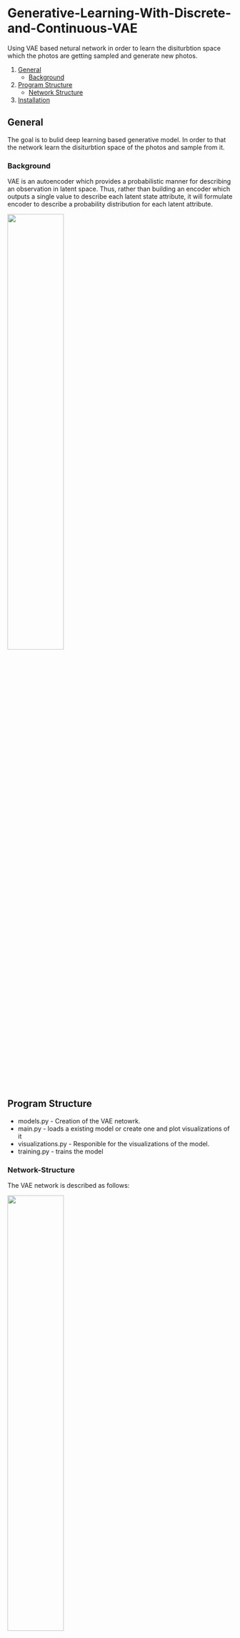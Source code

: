 # Generative-Learning-With-Discrete-and-Continuous-VAE
Using VAE based netural network in order to learn the disiturbtion space which the photos are getting sampled and generate new photos.

1. [General](#General)
    - [Background](#background)
3. [Program Structure](#Program-Structure)
    - [Network Structure](#Network-Structure)
5. [Installation](#Installation)

## General
The goal is to bulid deep learning based generative model. In order to that the network learn the disiturbtion space of the photos and sample from it.

### Background
VAE is an autoencoder which provides a probabilistic manner for describing an observation in latent space. Thus, rather than building an encoder which outputs a single value to describe each latent state attribute, it will formulate encoder to describe a probability distribution for each latent attribute.

<img src="https://i.imgur.com/mDgus7e.png" width = 50% height=50%>

## Program Structure
* models.py - Creation of the VAE netowrk.
* main.py - loads a existing model or create one and plot visualizations of it
* visualizations.py - Responible for the visualizations of the model.
* training.py - trains the model

### Network-Structure
The VAE network is described as follows: 

<img src="[https://i.imgur.com/mDgus7e.pn](https://i.imgur.com/sKmNDhV.png)" width = 50% height=50%>
